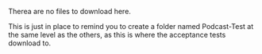 Therea are no files to download here. 

This is just in place to remind you to create a folder named Podcast-Test at the same level as the others, as this is where the acceptance tests download to. 
